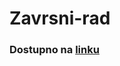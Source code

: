 # Zavrsni-rad
### Dostupno na [linku](https://www.mediafire.com/file/gomqsssligiwrzj/Touge_Attack.7z/file)
